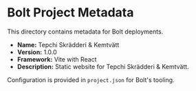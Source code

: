 # Bolt Project Metadata

This directory contains metadata for Bolt deployments.

- **Name:** Tepchi Skrädderi & Kemtvätt
- **Version:** 1.0.0
- **Framework:** Vite with React
- **Description:** Static website for Tepchi Skrädderi & Kemtvätt.

Configuration is provided in `project.json` for Bolt's tooling.
